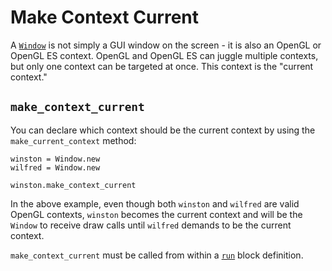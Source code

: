 # Make Context Current

A [`Window`](/deep-dive/window.md) is not simply a GUI window on the screen - it is also an OpenGL or OpenGL ES context. OpenGL and OpenGL ES can juggle multiple contexts, but only one context can be targeted at once. This context is the "current context."

## `make_context_current`

You can declare which context should be the current context by using the `make_current_context` method:

```crystal
winston = Window.new
wilfred = Window.new

winston.make_context_current
```

In the above example, even though both `winston` and `wilfred` are valid OpenGL contexts, `winston` becomes the current context and will be the `Window` to receive draw calls until `wilfred` demands to be the current context.

`make_context_current` must be called from within a [`run`](/the-run-block.md) block definition.